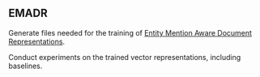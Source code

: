 ## EMADR

Generate files needed for the training of [Entity Mention Aware Document Representations](https://github.com/hldai/emadr).

Conduct experiments on the trained vector representations, including baselines.
